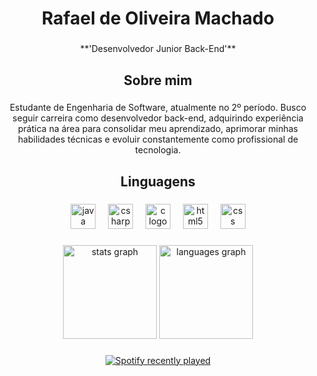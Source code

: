 <h1 align="center">Rafael de Oliveira Machado</h1>

###

<p align="center">**'Desenvolvedor Junior Back-End'**</p>

###

<h2 align="center">Sobre mim</h2>

###

<p align="center">Estudante de Engenharia de Software, atualmente no 2º período. Busco seguir carreira como desenvolvedor back-end, adquirindo experiência prática na área para consolidar meu aprendizado, aprimorar minhas habilidades técnicas e evoluir constantemente como profissional de tecnologia.</p>

###

<h2 align="center">Linguagens</h2>

###

<div align="center">
  <img src="https://cdn.jsdelivr.net/gh/devicons/devicon/icons/java/java-original.svg" height="40" alt="java logo"  />
  <img width="12" />
  <img src="https://cdn.jsdelivr.net/gh/devicons/devicon/icons/csharp/csharp-original.svg" height="40" alt="csharp logo"  />
  <img width="12" />
  <img src="https://cdn.jsdelivr.net/gh/devicons/devicon/icons/c/c-original.svg" height="40" alt="c logo"  />
  <img width="12" />
  <img src="https://cdn.jsdelivr.net/gh/devicons/devicon/icons/html5/html5-original.svg" height="40" alt="html5 logo"  />
  <img width="12" />
  <img src="https://cdn.jsdelivr.net/gh/devicons/devicon/icons/css3/css3-original.svg" height="40" alt="css logo"  />
</div>

###

<div align="center">
  <img src="https://github-readme-stats.vercel.app/api?username=kaiserraf&hide_title=false&hide_rank=false&show_icons=true&include_all_commits=true&count_private=true&disable_animations=false&theme=dark&locale=en&hide_border=false&order=1" height="150" alt="stats graph"  />
  <img src="https://github-readme-stats.vercel.app/api/top-langs?username=kaiserraf&locale=en&hide_title=false&layout=compact&card_width=320&langs_count=5&theme=dark&hide_border=false&order=2" height="150" alt="languages graph"  />
</div>

###

<div align="center">
  <a href="https://open.spotify.com/user/https://open.spotify.com/user/iepiy033vlm7h4fbunws9ys7m?si=d454a64f17f84b4c">
    <img src="https://spotify-recently-played-readme.vercel.app/api?user=https://open.spotify.com/user/iepiy033vlm7h4fbunws9ys7m?si=d454a64f17f84b4c&count=5" alt="Spotify recently played"  />
  </a>
</div>

###
